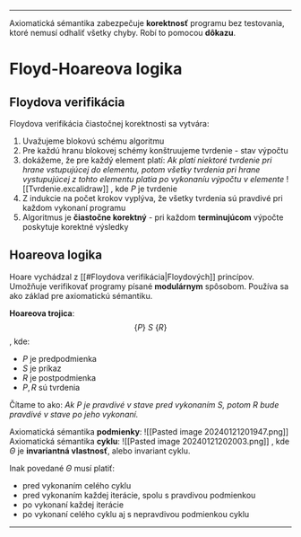 *********************************
Axiomatická sémantika zabezpečuje **korektnosť** programu bez testovania, ktoré nemusí odhaliť všetky chyby. Robí to pomocou **dôkazu**.

# Floyd-Hoareova logika

## Floydova verifikácia

Floydova verifikácia čiastočnej korektnosti sa vytvára:
1. Uvažujeme blokovú schému algoritmu
2. Pre každú hranu blokovej schémy konštruujeme tvrdenie - stav výpočtu
3. dokážeme, že pre každý element platí: *Ak platí niektoré tvrdenie pri hrane vstupujúcej do elementu, potom všetky tvrdenia pri hrane vystupujúcej z tohto elementu platia po vykonaníu výpočtu v elemente*
![[Tvrdenie.excalidraw]]
, kde $P$ je tvrdenie
4. Z indukcie na počet krokov vyplýva, že všetky tvrdenia sú pravdivé pri každom vykonaní programu
5. Algoritmus je **čiastočne korektný** - pri každom **terminujúcom** výpočte poskytuje korektné výsledky

## Hoareova logika
Hoare vychádzal z [[#Floydova verifikácia|Floydových]] princípov.
Umožňuje verifikovať programy písané **modulárnym** spôsobom. Používa sa ako základ pre axiomatickú sémantiku.

**Hoareova trojica**:
$$
\{P\}\ S\ \{R\}
$$
, kde:
- $P$ je predpodmienka
- $S$ je príkaz
- $R$ je postpodmienka
- $P,R$ sú tvrdenia

Čítame to ako:
*Ak $P$ je pravdivé v stave pred vykonaním $S$, potom $R$ bude pravdivé v stave po jeho vykonaní.*

Axiomatická sémantika **podmienky**:
![[Pasted image 20240121201947.png]]
Axiomatická sémantika **cyklu**:
![[Pasted image 20240121202003.png]]
, kde $\Theta$ je **invariantná vlastnosť**, alebo invariant cyklu.

Inak povedané $\Theta$ musí platiť:
- pred vykonaním celého cyklu
- pred vykonaním každej iterácie, spolu s pravdivou podmienkou
- po vykonaní každej iterácie
- po vykonaní celého cyklu aj s nepravdivou podmienkou cyklu


*********************************

